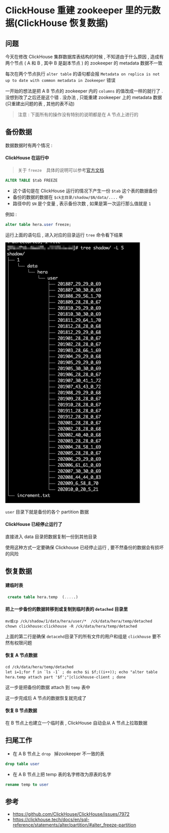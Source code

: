 # ClickHouse 重建 zookeeper 里的元数据(ClickHouse 恢复数据)


## 问题

今天在修改 ClickHouse 集群数据库表结构的时候 , 不知道由于什么原因 , 造成有两个节点 ( A 和 B , 其中 B 是副本节点 ) 的 zookeeper 的 metadata 数据不一致 

每次在两个节点执行 `alter table` 的语句都会报  `Metadata on replica is not up to date with common metadata in Zookeeper`  错误 

一开始的想法是把 A B 节点的 zookeeper 内的 `columns` 的值改成一样的就行了 . 没想到改了之后还是这个错 . 没办法 , 只能重建 zookeeper 上的 metadata 数据 (只重建出问题的表 , 其他的表不动)

>	注意 : 下面所有的操作没有特别的说明都是在 A 节点上进行的



## 备份数据

数据数据时有两个情况 :

#### ClickHouse 在运行中

>  关于 `freeze  `具体的说明可以参考[官方文档](https://clickhouse.tech/docs/en/sql-reference/statements/alter/partition/#alter_freeze-partition)

```sql
ALTER TABLE $tab FREEZE
```

* 这个语句是在 ClickHouse 运行的情况下产生一份 `$tab` 这个表的数据备份
* 备份的数据的数据在 `$ck主目录/shadow/$N/data/....` 中
* 路径中的 `$N`  是个变量 , 表示备份次数 , 如果是第一次运行那么值就是 `1`

例如 : 

```sql
alter table hera.user freeze;
```

运行上面的语句后 , 进入对应的目录运行 `tree` 命令看下结果 

![image-20201101212933284](image-20201101212933284.png)

`user` 目录下就是备份的各个 partition 数据

#### ClickHouse 已经停止运行了

直接进入 data 目录把数据复制一份到其他目录

使用这种方式一定要确保 Clickhouse 已经停止运行 , 要不然备份的数据会有损坏的风险



## 恢复数据
#### 建临时表

 ```sql
  create table hera.temp  (.....)
 ```



#### 把上一步备份的数据转移到或复制到临时表的 `detached` 目录里

```shell
mv或cp /ck/shadow/1/data/hera/user/*  /ck/data/hera/temp/detached
chown clickhouse:clickhouse -R /ck/data/hera/temp/detached
```

上面的第二行是确保 `detacehd`目录下的所有文件的用户和组是 `clickhouse` 要不然有权限问题



#### 恢复 A 节点数据

```shell
cd /ck/data/hera/temp/detached
let i=1;for f in `ls -1` ; do echo $i $f;((i++)); echo "alter table hera.temp attach part '$f';"|clickhouse-client ; done
```

这一步是把备份的数据 attach 到 `temp` 表中

这一步完成后 A 节点的数据恢复就完成了



#### 恢复 B 节点数据

在 B 节点上也建立一个临时表 , ClickHouse 自动会从 A 节点上拉取数据



## 扫尾工作

* 在 A B 节点上 `drop ` 掉zookeeper 不一致的表

```sql
drop table user
```
* 在 A B 节点上把 temp 表的名字修改为原表的名字
```sql
rename temp to user
```



## 参考

* https://github.com/ClickHouse/ClickHouse/issues/7972
* https://clickhouse.tech/docs/en/sql-reference/statements/alter/partition/#alter_freeze-partition
